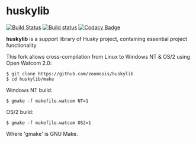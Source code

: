 # huskylib
[![Build Status](https://travis-ci.org/huskyproject/huskylib.svg?branch=master)](https://travis-ci.org/huskyproject/huskylib)
[![Build status](https://ci.appveyor.com/api/projects/status/ey5avxi0qb71eoqp/branch/master?svg=true)](https://ci.appveyor.com/project/dukelsky/huskylib/branch/master)
[![Codacy Badge](https://api.codacy.com/project/badge/Grade/e45137d7095f4a0ab5ef53f7f7751269)](https://www.codacy.com/app/dukelsky/huskylib?utm_source=github.com&amp;utm_medium=referral&amp;utm_content=huskyproject/huskylib&amp;utm_campaign=Badge_Grade)

**huskylib** is a support library of Husky project, containing essential project functionality

This fork allows cross-compilation from Linux to Windows NT & OS/2 using Open Watcom 2.0:
```console
$ git clone https://github.com/zoomosis/huskylib
$ cd huskylib/make
```
Windows NT build:
```console
$ gmake -f makefile.watcom NT=1
```
OS/2 build:
```console
$ gmake -f makefile.watcom OS2=1
```
Where 'gmake' is GNU Make.
